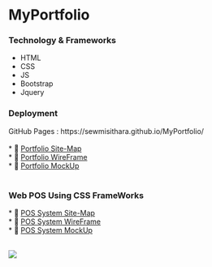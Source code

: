 # MyPortfolio
<h3>Technology & Frameworks</h3>

<ul>
  <li>HTML</li>
  <li>CSS</li>
  <li>JS</li>
  <li>Bootstrap</li>
  <li>Jquery</li>
</ul>

<h3>Deployment</h3>
GitHub Pages : https://sewmisithara.github.io/MyPortfolio/ <br> <br>
* 🔗 <a href="https://app.diagrams.net/#G1BNDfuX2Aq7ThTc7IpxDqXJE0zN5i98-7 " target="_blank">Portfolio Site-Map</a> <br>
* 🔗 <a href="https://app.diagrams.net/#G1smPYmuVpR6MVddAQSI7O5s_8BQOatd-G" target="_blank">Portfolio WireFrame</a> <br>
* 🔗 <a href="https://www.figma.com/file/1XaFOswIsraeY4QVtUoYhN/Untitled?type=design&node-id=0%3A1&mode=design&t=yD4MRAAlXcL0IcVn-1" target="_blank">Portfolio MockUp</a> <br><br>
<h3> Web POS Using CSS FrameWorks</h3>
 * 🔗 <a href="https://drive.google.com/file/d/1DwaLrKXj_15N7a35l7AxiQ8XSLcSnCbx/view?usp=sharing" target="_blank">POS System Site-Map</a> <br>
 * 🔗 <a href="https://drive.google.com/file/d/19sDKiOqtyzjX1QGkPJ55i1zaTU_bW4Kc/view?usp=sharing" target="_blank">POS System WireFrame</a> <br>
 * 🔗 <a href="https://www.figma.com/file/KENCWytkk75Z45T7pFneuK/Pos-System?type=design&node-id=0%3A1&t=1l1cQW7aQw7L4n1d-1" target="_blank">POS System MockUp</a> <br> <br>

[![](https://i.ibb.co/68sR4zx/ss.jpg)](https://i.ibb.co/68sR4zx/ss.jpg)


